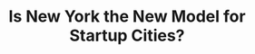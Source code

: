 ---
categories: all_articles
provider_display: "www.citylab.com"
provider_name: "www.citylab.com"
favicon_url: http://cdn.citylab.com/static/citylab/img/icons/favicon.ico
title: "Is New York the New Model for Startup Cities?"
published: 2014-11-23
source: http://www.citylab.com/tech/2014/11/is-new-york-the-new-model-for-startup-cities/382822/
thumbnail: http://cdn.citylab.com/media/img/citylab/2014/11/RTR3KXKJ/lead_large.jpg
---